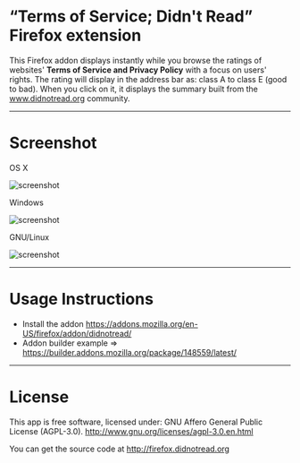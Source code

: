 “Terms of Service; Didn't Read” Firefox extension
=======
This Firefox addon displays instantly while you browse the ratings of websites' **Terms of Service and Privacy Policy** with a focus on users' rights. The rating will display in the address bar as: class A to class E (good to bad). When you click on it, it displays the summary built from the www.didnotread.org community.

-----------

Screenshot
=======
OS X

![screenshot](https://dl.dropbox.com/u/18317770/tos.png)


Windows

![screenshot](https://dl.dropbox.com/u/18317770/tos-win.png)


GNU/Linux

![screenshot](https://dl.dropbox.com/u/18317770/tos-linux.png)


-----------

Usage Instructions
======

- Install the addon https://addons.mozilla.org/en-US/firefox/addon/didnotread/
- Addon builder example => https://builder.addons.mozilla.org/package/148559/latest/

-----------

License
======

This app is free software, licensed under: GNU Affero General Public License (AGPL-3.0). http://www.gnu.org/licenses/agpl-3.0.en.html

You can get the source code at http://firefox.didnotread.org
